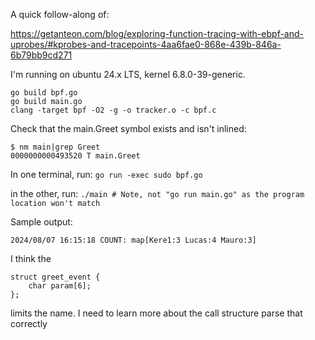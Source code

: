 A quick follow-along of:

https://getanteon.com/blog/exploring-function-tracing-with-ebpf-and-uprobes/#kprobes-and-tracepoints-4aa6fae0-868e-439b-846a-6b79bb9cd271

I'm running on ubuntu 24.x LTS, kernel 6.8.0-39-generic.

```
go build bpf.go
go build main.go
clang -target bpf -O2 -g -o tracker.o -c bpf.c
```

Check that the main.Greet symbol exists and isn't inlined:
```
$ nm main|grep Greet
0000000000493520 T main.Greet
```

In one terminal, run:
`go run -exec sudo bpf.go`

in the other, run:
`./main # Note, not "go run main.go" as the program location won't match`

Sample output:

`2024/08/07 16:15:18 COUNT: map[Kere1:3 Lucas:4 Mauro:3]`

I think the
```
struct greet_event {
    char param[6];
};
```
limits the name.  I need to learn more about the call structure parse that correctly
